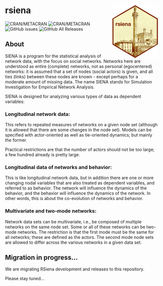 # rsiena  <img src="inst/rsienalogo.png" align="right" width="150"/>

![CRAN/METACRAN](https://img.shields.io/cran/l/RSiena)
![CRAN/METACRAN](https://img.shields.io/cran/v/RSiena)
![GitHub issues](https://img.shields.io/github/issues-raw/snlab-nl/rsiena)
![GitHub All Releases](https://img.shields.io/github/downloads/snlab-nl/rsiena/total)

## About

SIENA is a program for the statistical analysis of network data, with the focus on social networks.
Networks here are understood as entire (complete) networks, not as personal (egocentered) networks: it is assumed that a set of nodes (social actors) is given, and all ties (links) between these nodes are known - except perhaps for a moderate amount of missing data.
The name SIENA stands for Simulation Investigation for Empirical Network Analysis.

SIENA is designed for analyzing various types of data as dependent variables:

### Longitudinal network data:
This refers to repeated measures of networks on a given node set (although it is allowed that there are some changes in the node set). Models can be specified with actor-oriented as well as tie-oriented dynamics; but mainly the former.

Practical restrictions are that the number of actors should not be too large; a few hundred already is pretty large.

### Longitudinal data of networks and behavior:
This is like longitudinal network data, but in addition there are one or more changing nodal variables that are also treated as dependent variables, and referred to as behavior. The network will influence the dynamics of the behavior, and the behavior will influence the dynamics of the network. In other words, this is about the co-evolution of networks and behavior.

### Multivariate and two-mode networks:
Network data sets can be multivariate, i.e., be composed of multiple networks on the same node set.
Some or all of these networks can be two-mode networks. The restriction is that the first mode must be the same for all networks; these are defined as the actors. The second mode node sets are allowed to differ across the various networks in a given data set.

## Migration in progress...

We are migrating RSiena development and releases to this repository.

Please stay tuned...
